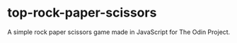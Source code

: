 # top-rock-paper-scissors

A simple rock paper scissors game made in JavaScript for The Odin Project.